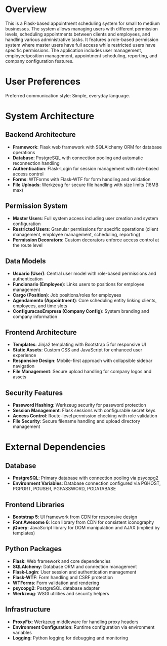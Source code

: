 # Overview

This is a Flask-based appointment scheduling system for small to medium businesses. The system allows managing users with different permission levels, scheduling appointments between clients and employees, and handling various administrative tasks. It features a role-based permission system where master users have full access while restricted users have specific permissions. The application includes user management, employee/position management, appointment scheduling, reporting, and company configuration features.

# User Preferences

Preferred communication style: Simple, everyday language.

# System Architecture

## Backend Architecture
- **Framework**: Flask web framework with SQLAlchemy ORM for database operations
- **Database**: PostgreSQL with connection pooling and automatic reconnection handling
- **Authentication**: Flask-Login for session management with role-based access control
- **Forms**: WTForms with Flask-WTF for form handling and validation
- **File Uploads**: Werkzeug for secure file handling with size limits (16MB max)

## Permission System
- **Master Users**: Full system access including user creation and system configuration
- **Restricted Users**: Granular permissions for specific operations (client management, employee management, scheduling, reporting)
- **Permission Decorators**: Custom decorators enforce access control at the route level

## Data Models
- **Usuario (User)**: Central user model with role-based permissions and authentication
- **Funcionario (Employee)**: Links users to positions for employee management
- **Cargo (Position)**: Job positions/roles for employees
- **Agendamento (Appointment)**: Core scheduling entity linking clients, employees, and time slots
- **ConfiguracaoEmpresa (Company Config)**: System branding and company information

## Frontend Architecture
- **Templates**: Jinja2 templating with Bootstrap 5 for responsive UI
- **Static Assets**: Custom CSS and JavaScript for enhanced user experience
- **Responsive Design**: Mobile-first approach with collapsible sidebar navigation
- **File Management**: Secure upload handling for company logos and assets

## Security Features
- **Password Hashing**: Werkzeug security for password protection
- **Session Management**: Flask sessions with configurable secret keys
- **Access Control**: Route-level permission checking with role validation
- **File Security**: Secure filename handling and upload directory management

# External Dependencies

## Database
- **PostgreSQL**: Primary database with connection pooling via psycopg2
- **Environment Variables**: Database connection configured via PGHOST, PGPORT, PGUSER, PGPASSWORD, PGDATABASE

## Frontend Libraries
- **Bootstrap 5**: UI framework from CDN for responsive design
- **Font Awesome 6**: Icon library from CDN for consistent iconography
- **jQuery**: JavaScript library for DOM manipulation and AJAX (implied by templates)

## Python Packages
- **Flask**: Web framework and core dependencies
- **SQLAlchemy**: Database ORM and connection management
- **Flask-Login**: User session and authentication management
- **Flask-WTF**: Form handling and CSRF protection
- **WTForms**: Form validation and rendering
- **psycopg2**: PostgreSQL database adapter
- **Werkzeug**: WSGI utilities and security helpers

## Infrastructure
- **ProxyFix**: Werkzeug middleware for handling proxy headers
- **Environment Configuration**: Runtime configuration via environment variables
- **Logging**: Python logging for debugging and monitoring
